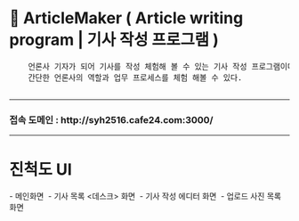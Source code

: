 <h1> 📰 ArticleMaker ( Article writing program | 기사 작성 프로그램 ) </h1>
<div>  
  <pre>
    언론사 기자가 되어 기사를 작성 체험해 볼 수 있는 기사 작성 프로그램이다.
    간단한 언론사의 역할과 업무 프로세스를 체험 해볼 수 있다.
  </pre>
</div>
<hr/>

<div>
<h3>접속 도메인 : http://syh2516.cafe24.com:3000/</h3>
</div>
<hr/>

<h1>진척도 UI</h1>   
- 메인화면
<img src="https://github.com/yhyoon1004/ArticleMaker/assets/79188190/99873098-b343-4f45-a92f-ece24ed89543" alt=""/>
- 기사 목록 <데스크> 화면
<img src="https://github.com/yhyoon1004/ArticleMaker/assets/79188190/324756fe-1172-4104-8731-b9505026d414" alt=""/>
- 기사 작성 에디터 화면
<img src="https://github.com/yhyoon1004/ArticleMaker/assets/79188190/073578ac-15d2-4e43-b874-b162d0abac6e" alt=""/>
- 업로드 사진 목록 화면
<img src="https://github.com/yhyoon1004/ArticleMaker/assets/79188190/992fd388-f3d6-4f2a-a6bf-61b63006f36f" alt=""/>

